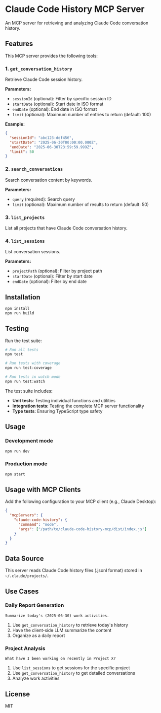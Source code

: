 # Claude Code History MCP Server

An MCP server for retrieving and analyzing Claude Code conversation history.

## Features

This MCP server provides the following tools:

### 1. `get_conversation_history`
Retrieve Claude Code session history.

**Parameters:**
- `sessionId` (optional): Filter by specific session ID
- `startDate` (optional): Start date in ISO format
- `endDate` (optional): End date in ISO format
- `limit` (optional): Maximum number of entries to return (default: 100)

**Example:**
```json
{
  "sessionId": "abc123-def456",
  "startDate": "2025-06-30T00:00:00.000Z",
  "endDate": "2025-06-30T23:59:59.999Z",
  "limit": 50
}
```

### 2. `search_conversations`
Search conversation content by keywords.

**Parameters:**
- `query` (required): Search query
- `limit` (optional): Maximum number of results to return (default: 50)

### 3. `list_projects`
List all projects that have Claude Code conversation history.

### 4. `list_sessions`
List conversation sessions.

**Parameters:**
- `projectPath` (optional): Filter by project path
- `startDate` (optional): Filter by start date
- `endDate` (optional): Filter by end date

## Installation

```bash
npm install
npm run build
```

## Testing

Run the test suite:

```bash
# Run all tests
npm test

# Run tests with coverage
npm run test:coverage

# Run tests in watch mode
npm run test:watch
```

The test suite includes:
- **Unit tests**: Testing individual functions and utilities
- **Integration tests**: Testing the complete MCP server functionality
- **Type tests**: Ensuring TypeScript type safety

## Usage

### Development mode
```bash
npm run dev
```

### Production mode
```bash
npm start
```

## Usage with MCP Clients

Add the following configuration to your MCP client (e.g., Claude Desktop):

```json
{
  "mcpServers": {
    "claude-code-history": {
      "command": "node",
      "args": ["/path/to/claude-code-history-mcp/dist/index.js"]
    }
  }
}
```

## Data Source

This server reads Claude Code history files (.jsonl format) stored in `~/.claude/projects/`.

## Use Cases

### Daily Report Generation
```
Summarize today's (2025-06-30) work activities.
```

1. Use `get_conversation_history` to retrieve today's history
2. Have the client-side LLM summarize the content
3. Organize as a daily report

### Project Analysis
```
What have I been working on recently in Project X?
```

1. Use `list_sessions` to get sessions for the specific project
2. Use `get_conversation_history` to get detailed conversations
3. Analyze work activities

## License

MIT